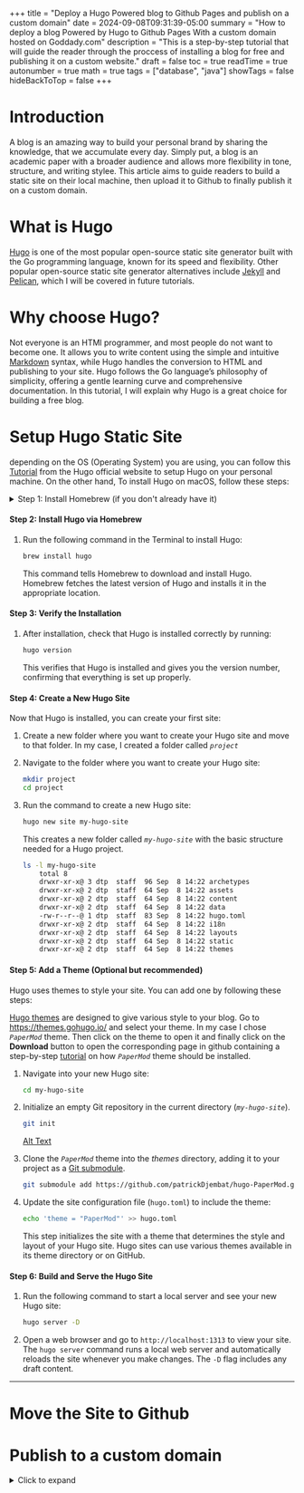 +++
title = "Deploy a Hugo Powered blog to Github Pages and publish on a custom domain"
date = 2024-09-08T09:31:39-05:00
summary = "How to deploy a blog Powered by Hugo to Github Pages With a custom domain hosted on Goddady.com"
description = "This is a step-by-step tutorial that will guide the reader through the proccess of installing a blog for free and publishing it on a custom website."
draft = false
toc = true
readTime = true
autonumber = true
math = true
tags = ["database", "java"]
showTags = false
hideBackToTop = false
+++
# Introduction
A blog is an amazing way to build your personal brand by sharing the knowledge, that we accumulate every day. Simply put, a blog is an academic paper with a broader audience and allows more flexibility in tone, structure, and writing stylee. This article aims to guide readers to build a static site on their local machine, then upload it to Github to finally publish it on a custom domain.

# What is Hugo
[Hugo](https://gohugo.io/) is one of the most popular open-source static site generator built with the Go programming language, known for its speed and flexibility. Other popular open-source static site generator alternatives include [Jekyll](https://jekyllrb.com/) and [Pelican](https://getpelican.com/), which I will be covered in future tutorials.

# Why choose Hugo?
Not everyone is an HTMl programmer, and most people do not want to become one. It allows you to write content using the simple and intuitive [Markdown](https://www.markdownguide.org/) syntax, while Hugo handles the conversion to HTML and publishing to your site. Hugo follows the Go language’s philosophy of simplicity, offering a gentle learning curve and comprehensive documentation. In this tutorial, I will explain why Hugo is a great choice for building a free blog.


# Setup Hugo Static Site
depending on the OS (Operating System) you are using, you can follow this [Tutorial](https://gohugo.io/installation/) from the Hugo official website to setup Hugo on your personal machine. On the other hand, To install Hugo on macOS, follow these steps:

<details>
  <summary>Step 1: Install Homebrew (if you don't already have it)</summary>
[Homebrew](https://brew.sh/) is a package manager for macOS, and it simplifies the installation of software.

1. Open the **Terminal** (you can find it using Spotlight search or in `Applications > Utilities > Terminal`).
2. Install Homebrew by running this command:
   ```bash
   /bin/bash -c "$(curl -fsSL https://raw.githubusercontent.com/Homebrew/install/HEAD/install.sh)"
   ```
3. After the installation completes, follow the instructions that appear in the Terminal to add Homebrew to your system's `PATH`.

   This typically involves running:
   ```bash
   echo 'eval "$(/opt/homebrew/bin/brew shellenv)"' >> ~/.zprofile
   eval "$(/opt/homebrew/bin/brew shellenv)"
   ```
   Homebrew allows you to easily install and manage software on macOS, and this step ensures it's properly configured for future installations.
</details>

#### Step 2: Install Hugo via Homebrew
1. Run the following command in the Terminal to install Hugo:
   ```bash
   brew install hugo
   ```
   This command tells Homebrew to download and install Hugo. Homebrew fetches the latest version of Hugo and installs it in the appropriate location.

#### Step 3: Verify the Installation
1. After installation, check that Hugo is installed correctly by running:
   ```bash
   hugo version
   ```
   This verifies that Hugo is installed and gives you the version number, confirming that everything is set up properly.

#### Step 4: Create a New Hugo Site
Now that Hugo is installed, you can create your first site:

1. Create a new folder where you want to create your Hugo site and move to that folder. In my case, I created a folder called _`project`_
1. Navigate to the folder where you want to create your Hugo site:
   ```bash
   mkdir project
   cd project
   ```
2. Run the command to create a new Hugo site:
   ```bash
   hugo new site my-hugo-site
   ```

   This creates a new folder called _`my-hugo-site`_ with the basic structure needed for a Hugo project.
    ```bash
    ls -l my-hugo-site
        total 8
        drwxr-xr-x@ 3 dtp  staff  96 Sep  8 14:22 archetypes
        drwxr-xr-x@ 2 dtp  staff  64 Sep  8 14:22 assets
        drwxr-xr-x@ 2 dtp  staff  64 Sep  8 14:22 content
        drwxr-xr-x@ 2 dtp  staff  64 Sep  8 14:22 data
        -rw-r--r--@ 1 dtp  staff  83 Sep  8 14:22 hugo.toml
        drwxr-xr-x@ 2 dtp  staff  64 Sep  8 14:22 i18n
        drwxr-xr-x@ 2 dtp  staff  64 Sep  8 14:22 layouts
        drwxr-xr-x@ 2 dtp  staff  64 Sep  8 14:22 static
        drwxr-xr-x@ 2 dtp  staff  64 Sep  8 14:22 themes
    ```

#### Step 5: Add a Theme (Optional but recommended)
Hugo uses themes to style your site. You can add one by following these steps:

[Hugo themes](https://themes.gohugo.io/) are designed to give various style to your blog. Go to https://themes.gohugo.io/ and select your theme. In my case I chose _`PaperMod`_ theme. Then click on the theme to open it and finally click on the **Download** button to open the corresponding page in github containing a step-by-step [tutorial](https://github.com/adityatelange/hugo-PaperMod/wiki/Installation) on how _`PaperMod`_ theme should be installed. 

1. Navigate into your new Hugo site:
   ```bash
   cd my-hugo-site
   ```
2. Initialize an empty Git repository in the current directory (_`my-hugo-site`_).
    ```bash
    git init
    ```
    [Alt Text](assets/img/first_image.png)

3. Clone the _`PaperMod`_ theme  into the *themes* directory, adding it to your project as a [Git submodule](https://git-scm.com/book/en/v2/Git-Tools-Submodules).
   ```bash
   git submodule add https://github.com/patrickDjembat/hugo-PaperMod.git themes/PaperMod
   ```
4. Update the site configuration file (`hugo.toml`) to include the theme:
   ```bash
   echo 'theme = "PaperMod"' >> hugo.toml
   ```

   This step initializes the site with a theme that determines the style and layout of your Hugo site. Hugo sites can use various themes available in its theme directory or on GitHub.

#### Step 6: Build and Serve the Hugo Site
1. Run the following command to start a local server and see your new Hugo site:
   ```bash
   hugo server -D
   ```

2. Open a web browser and go to `http://localhost:1313` to view your site.
   The `hugo server` command runs a local web server and automatically reloads the site whenever you make changes. The `-D` flag includes any draft content.

----------






# Move the Site to Github

# Publish to a custom domain


<details>
  <summary>Click to expand</summary>

  This is a detailed explanation that will only be visible when the section is expanded. 

  - You can format text in **bold** or *italic*.
  - You can also include links, images, or code blocks.

</details>
